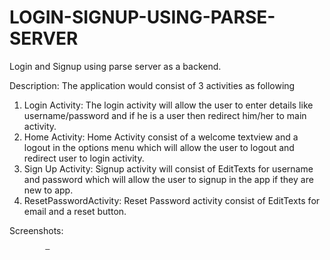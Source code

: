 # LOGIN-SIGNUP-USING-PARSE-SERVER
Login and Signup using parse server as a backend.

Description:
The application would consist of 3 activities as following
1.	Login Activity: The login activity will allow the user to enter details like
username/password and if he is a user then redirect him/her to main activity.
2.	Home Activity: Home Activity consist of a welcome textview and a logout in the options menu which will allow the user to logout and redirect user to login activity.
3.	Sign Up Activity: Signup activity will consist of EditTexts for username and password which will allow the user to signup in the app if they are new to app.
4.	ResetPasswordActivity:  Reset Password activity consist of EditTexts  for email and a reset button.


Screenshots:

            –                                     

 
                              

